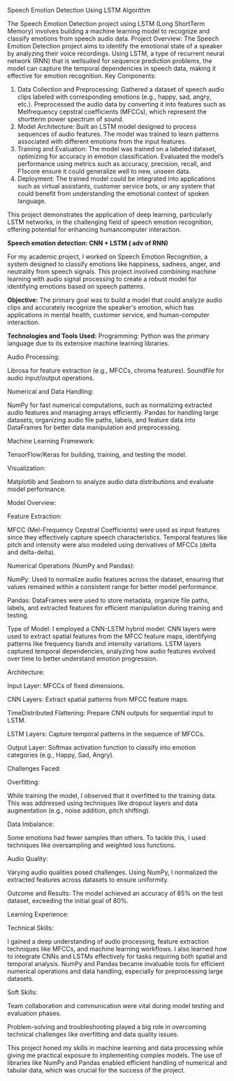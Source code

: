 Speech Emotion Detection  Using LSTM Algorithm



The Speech Emotion Detection project using LSTM (Long ShortTerm Memory) involves building a machine learning model to recognize and classify emotions from speech audio data. 
Project Overview:
The Speech Emotion Detection project aims to identify the emotional state of a speaker by analyzing their voice recordings. Using LSTM, a type of recurrent neural network (RNN) that is wellsuited for sequence prediction problems, the model can capture the temporal dependencies in speech data, making it effective for emotion recognition.
Key Components:
1. Data Collection and Preprocessing: 
Gathered a dataset of speech audio clips labeled with corresponding emotions (e.g., happy, sad, angry, etc.).
Preprocessed the audio data by converting it into features such as Melfrequency cepstral coefficients (MFCCs), which represent the shortterm power spectrum of sound.
2. Model Architecture:
    Built an LSTM model designed to process sequences of audio features.
    The model was trained to learn patterns associated with different emotions from the input features.
3. Training and Evaluation:
    The model was trained on a labeled dataset, optimizing for accuracy in emotion classification.
    Evaluated the model’s performance using metrics such as accuracy, precision, recall, and F1score                     ensure it could generalize well to new, unseen data.
4. Deployment:
The trained model could be integrated into applications such as virtual assistants, customer service bots, or any system that could benefit from understanding the emotional context of spoken language.

This project demonstrates the application of deep learning, particularly LSTM networks, in the challenging field of speech emotion recognition, offering potential for enhancing humancomputer interaction.




**Speech emotion detection: CNN + LSTM ( adv of RNN)**

For my academic project, I worked on Speech Emotion Recognition, a system designed to classify emotions like happiness, sadness, anger, and neutrality from speech signals. This project involved combining machine learning with audio signal processing to create a robust model for identifying emotions based on speech patterns.

**Objective:**
The primary goal was to build a model that could analyze audio clips and accurately recognize the speaker's emotion, which has applications in mental health, customer service, and human-computer interaction.

**Technologies and Tools Used:**
Programming: Python was the primary language due to its extensive machine learning libraries.

Audio Processing:

Librosa for feature extraction (e.g., MFCCs, chroma features).
Soundfile for audio input/output operations.

Numerical and Data Handling:

NumPy for fast numerical computations, such as normalizing extracted audio features and managing arrays efficiently.
Pandas for handling large datasets, organizing audio file paths, labels, and feature data into DataFrames for better data manipulation and preprocessing.

Machine Learning Framework:

TensorFlow/Keras for building, training, and testing the model.

Visualization:

Matplotlib and Seaborn to analyze audio data distributions and evaluate model performance.

Model Overview:

Feature Extraction:

MFCC (Mel-Frequency Cepstral Coefficients) were used as input features since they effectively capture speech characteristics. Temporal features like pitch and intensity were also modeled using derivatives of MFCCs (delta and delta-delta).

Numerical Operations (NumPy and Pandas):

NumPy: Used to normalize audio features across the dataset, ensuring that values remained within a consistent range for better model performance.

Pandas: DataFrames were used to store metadata, organize file paths, labels, and extracted features for efficient manipulation during training and testing.

Type of Model:
I employed a CNN-LSTM hybrid model:
CNN layers were used to extract spatial features from the MFCC feature maps, identifying patterns like frequency bands and intensity variations.
LSTM layers captured temporal dependencies, analyzing how audio features evolved over time to better understand emotion progression.


Architecture:

Input Layer: MFCCs of fixed dimensions.

CNN Layers: Extract spatial patterns from MFCC feature maps.

TimeDistributed Flattening: Prepare CNN outputs for sequential input to LSTM.

LSTM Layers: Capture temporal patterns in the sequence of MFCCs.

Output Layer: Softmax activation function to classify into emotion categories (e.g., Happy, Sad, Angry).

Challenges Faced:

Overfitting:

While training the model, I observed that it overfitted to the training data. This was addressed using techniques like dropout layers and data augmentation (e.g., noise addition, pitch shifting).

Data Imbalance:

Some emotions had fewer samples than others. To tackle this, I used techniques like oversampling and weighted loss functions.

Audio Quality:

Varying audio qualities posed challenges. Using NumPy, I normalized the extracted features across datasets to ensure uniformity.

Outcome and Results:
The model achieved an accuracy of 85% on the test dataset, exceeding the initial goal of 80%.

Learning Experience:

Technical Skills:

I gained a deep understanding of audio processing, feature extraction techniques like MFCCs, and machine learning workflows.
I also learned how to integrate CNNs and LSTMs effectively for tasks requiring both spatial and temporal analysis.
NumPy and Pandas became invaluable tools for efficient numerical operations and data handling, especially for preprocessing large datasets.

Soft Skills:

Team collaboration and communication were vital during model testing and evaluation phases.

Problem-solving and troubleshooting played a big role in overcoming technical challenges like overfitting and data quality issues.

This project honed my skills in machine learning and data processing while giving me practical exposure to implementing complex models. The use of libraries like NumPy and Pandas enabled efficient handling of numerical and tabular data, which was crucial for the success of the project.
